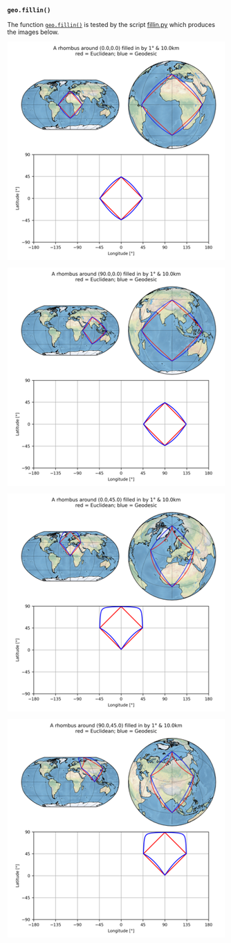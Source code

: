 ### `geo.fillin()`

The function [`geo.fillin()`](../pyguymer3/geo/fillin.py) is tested by the script [fillin.py](fillin.py) which produces the images below.

![fillin output image](fillin/fillin0.png)

![fillin output image](fillin/fillin1.png)

![fillin output image](fillin/fillin2.png)

![fillin output image](fillin/fillin3.png)
